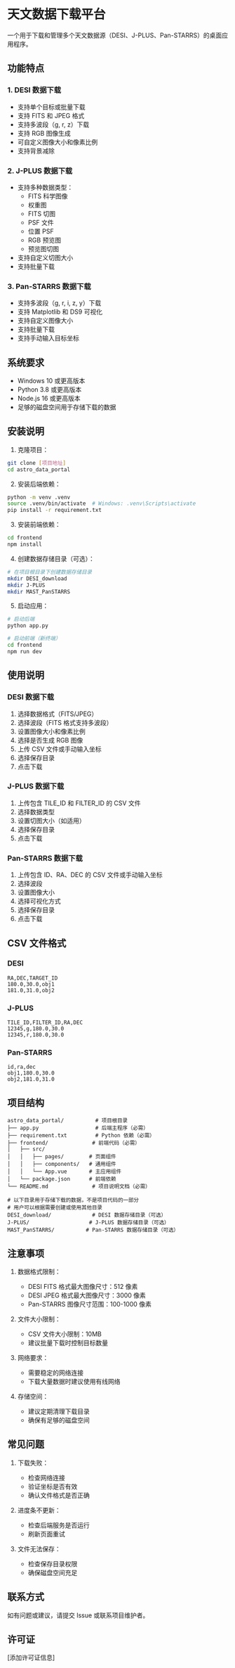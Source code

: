 # 天文数据下载平台

一个用于下载和管理多个天文数据源（DESI、J-PLUS、Pan-STARRS）的桌面应用程序。

## 功能特点

### 1. DESI 数据下载
- 支持单个目标或批量下载
- 支持 FITS 和 JPEG 格式
- 支持多波段（g, r, z）下载
- 支持 RGB 图像生成
- 可自定义图像大小和像素比例
- 支持背景减除

### 2. J-PLUS 数据下载
- 支持多种数据类型：
  - FITS 科学图像
  - 权重图
  - FITS 切图
  - PSF 文件
  - 位置 PSF
  - RGB 预览图
  - 预览图切图
- 支持自定义切图大小
- 支持批量下载

### 3. Pan-STARRS 数据下载
- 支持多波段（g, r, i, z, y）下载
- 支持 Matplotlib 和 DS9 可视化
- 支持自定义图像大小
- 支持批量下载
- 支持手动输入目标坐标

## 系统要求

- Windows 10 或更高版本
- Python 3.8 或更高版本
- Node.js 16 或更高版本
- 足够的磁盘空间用于存储下载的数据

## 安装说明

1. 克隆项目：
```bash
git clone [项目地址]
cd astro_data_portal
```

2. 安装后端依赖：
```bash
python -m venv .venv
source .venv/bin/activate  # Windows: .venv\Scripts\activate
pip install -r requirement.txt
```

3. 安装前端依赖：
```bash
cd frontend
npm install
```

4. 创建数据存储目录（可选）：
```bash
# 在项目根目录下创建数据存储目录
mkdir DESI_download
mkdir J-PLUS
mkdir MAST_PanSTARRS
```

5. 启动应用：
```bash
# 启动后端
python app.py

# 启动前端（新终端）
cd frontend
npm run dev
```

## 使用说明

### DESI 数据下载
1. 选择数据格式（FITS/JPEG）
2. 选择波段（FITS 格式支持多波段）
3. 设置图像大小和像素比例
4. 选择是否生成 RGB 图像
5. 上传 CSV 文件或手动输入坐标
6. 选择保存目录
7. 点击下载

### J-PLUS 数据下载
1. 上传包含 TILE_ID 和 FILTER_ID 的 CSV 文件
2. 选择数据类型
3. 设置切图大小（如适用）
4. 选择保存目录
5. 点击下载

### Pan-STARRS 数据下载
1. 上传包含 ID、RA、DEC 的 CSV 文件或手动输入坐标
2. 选择波段
3. 设置图像大小
4. 选择可视化方式
5. 选择保存目录
6. 点击下载

## CSV 文件格式

### DESI
```
RA,DEC,TARGET_ID
180.0,30.0,obj1
181.0,31.0,obj2
```

### J-PLUS
```
TILE_ID,FILTER_ID,RA,DEC
12345,g,180.0,30.0
12345,r,180.0,30.0
```

### Pan-STARRS
```
id,ra,dec
obj1,180.0,30.0
obj2,181.0,31.0
```

## 项目结构

```
astro_data_portal/          # 项目根目录
├── app.py                  # 后端主程序（必需）
├── requirement.txt         # Python 依赖（必需）
├── frontend/              # 前端代码（必需）
│   ├── src/
│   │   ├── pages/        # 页面组件
│   │   ├── components/   # 通用组件
│   │   └── App.vue       # 主应用组件
│   └── package.json      # 前端依赖
└── README.md              # 项目说明文档（必需）

# 以下目录用于存储下载的数据，不是项目代码的一部分
# 用户可以根据需要创建或使用其他目录
DESI_download/             # DESI 数据存储目录（可选）
J-PLUS/                   # J-PLUS 数据存储目录（可选）
MAST_PanSTARRS/          # Pan-STARRS 数据存储目录（可选）
```

## 注意事项

1. 数据格式限制：
   - DESI FITS 格式最大图像尺寸：512 像素
   - DESI JPEG 格式最大图像尺寸：3000 像素
   - Pan-STARRS 图像尺寸范围：100-1000 像素

2. 文件大小限制：
   - CSV 文件大小限制：10MB
   - 建议批量下载时控制目标数量

3. 网络要求：
   - 需要稳定的网络连接
   - 下载大量数据时建议使用有线网络

4. 存储空间：
   - 建议定期清理下载目录
   - 确保有足够的磁盘空间

## 常见问题

1. 下载失败：
   - 检查网络连接
   - 验证坐标是否有效
   - 确认文件格式是否正确

2. 进度条不更新：
   - 检查后端服务是否运行
   - 刷新页面重试

3. 文件无法保存：
   - 检查保存目录权限
   - 确保磁盘空间充足

## 联系方式

如有问题或建议，请提交 Issue 或联系项目维护者。

## 许可证

[添加许可证信息] 